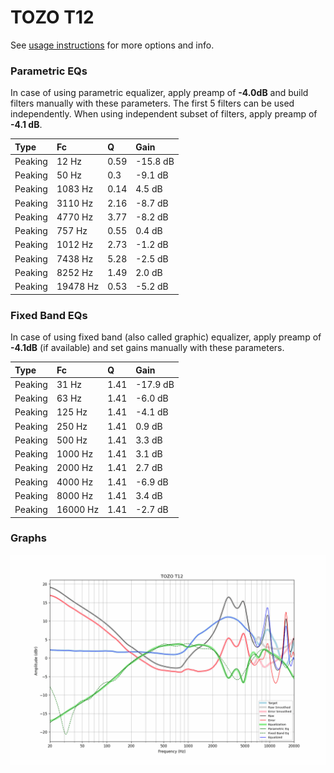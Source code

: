 # TOZO T12
See [usage instructions](https://github.com/jaakkopasanen/AutoEq#usage) for more options and info.

### Parametric EQs
In case of using parametric equalizer, apply preamp of **-4.0dB** and build filters manually
with these parameters. The first 5 filters can be used independently.
When using independent subset of filters, apply preamp of **-4.1 dB**.

| Type    | Fc       |    Q | Gain     |
|:--------|:---------|:-----|:---------|
| Peaking | 12 Hz    | 0.59 | -15.8 dB |
| Peaking | 50 Hz    | 0.3  | -9.1 dB  |
| Peaking | 1083 Hz  | 0.14 | 4.5 dB   |
| Peaking | 3110 Hz  | 2.16 | -8.7 dB  |
| Peaking | 4770 Hz  | 3.77 | -8.2 dB  |
| Peaking | 757 Hz   | 0.55 | 0.4 dB   |
| Peaking | 1012 Hz  | 2.73 | -1.2 dB  |
| Peaking | 7438 Hz  | 5.28 | -2.5 dB  |
| Peaking | 8252 Hz  | 1.49 | 2.0 dB   |
| Peaking | 19478 Hz | 0.53 | -5.2 dB  |

### Fixed Band EQs
In case of using fixed band (also called graphic) equalizer, apply preamp of **-4.1dB**
(if available) and set gains manually with these parameters.

| Type    | Fc       |    Q | Gain     |
|:--------|:---------|:-----|:---------|
| Peaking | 31 Hz    | 1.41 | -17.9 dB |
| Peaking | 63 Hz    | 1.41 | -6.0 dB  |
| Peaking | 125 Hz   | 1.41 | -4.1 dB  |
| Peaking | 250 Hz   | 1.41 | 0.9 dB   |
| Peaking | 500 Hz   | 1.41 | 3.3 dB   |
| Peaking | 1000 Hz  | 1.41 | 3.1 dB   |
| Peaking | 2000 Hz  | 1.41 | 2.7 dB   |
| Peaking | 4000 Hz  | 1.41 | -6.9 dB  |
| Peaking | 8000 Hz  | 1.41 | 3.4 dB   |
| Peaking | 16000 Hz | 1.41 | -2.7 dB  |

### Graphs
![](./TOZO%20T12.png)
